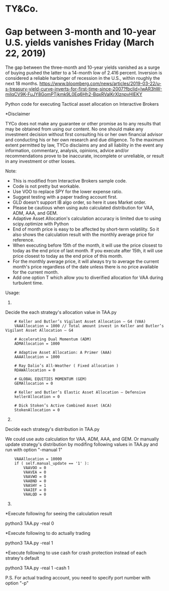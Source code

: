 # TY&Co.

# Gap between 3-month and 10-year U.S. yields vanishes Friday (March 22, 2019)
The gap between the three-month and 10-year yields vanished as a surge of buying pushed the latter to a 14-month low of 2.416 percent. Inversion is considered a reliable harbinger of recession in the U.S., within roughly the next 18 months.
https://www.bloomberg.com/news/articles/2019-03-22/u-s-treasury-yield-curve-inverts-for-first-time-since-2007?fbclid=IwAR3hW-milqCV9K-FuJY8GomPTjkmk9L0Eq6Hh2-BqxRValKrXlznpvHlEKY

Python code for executing Tactical asset allocation on Interactive Brokers

*Disclaimer

TYCo does not make any guarantee or other promise as to any results that may be obtained from using our content. No one should make any investment decision without first consulting his or her own financial advisor and conducting his or her own research and due diligence. To the maximum extent permitted by law, TYCo disclaims any and all liability in the event any information, commentary, analysis, opinions, advice and/or recommendations prove to be inaccurate, incomplete or unreliable, or result in any investment or other losses.


Note:

* This is modified from Interactive Brokers sample code.
* Code is not pretty but workable.
* Use VOO to replace SPY for the lower expense ratio.
* Suggest testing with a paper trading account first.
* GLD doesn't support IB algo order, so here it uses Market order.
* Please be cautious when using auto calculated distribution for VAA, ADM, AAA, and GEM.
* Adaptive Asset Allocation's calculation accuracy is limited due to using scipy.optimize with Python 
* End of month price is easy to be affected by short-term volatility. So it also shows the calculation result with the monthly average price for reference.
* When executing before 15th of the month, it will use the price closest to today as the end price of last month. 
  If you execute after 15th, it will use price closest to today as the end price of this month. 
* For the monthly average price, it will always try to average the current month's price regardless of the date unless there is no price available for the current month.  
* Add one option T which allow you to diverified allocation for VAA during turbulent time. 

Usage:

1.
Decide the each strategy's allocation value in TAA.py 

        # Keller and Butler’s Vigilant Asset Allocation – G4 (VAA)
        VAAAllocation = 1000 // Total amount invest in Keller and Butler’s Vigilant Asset Allocation – G4
        
        # Accelerating Dual Momentum (ADM)
        ADMAllocation = 1000

        # Adaptive Asset Allocation: A Primer (AAA)
        AAAAllocation = 1000

        # Ray Dalio’s All-Weather ( Fixed allocation )
        RDAWAllocation = 0

        # GLOBAL EQUITIES MOMENTUM (GEM)
        GEMAllocation = 0
        
        # Keller and Butler’s Elastic Asset Allocation – Defensive
        kellerAllocation = 0   

        # Dick Stoken’s Active Combined Asset (ACA)
        StokenAllocation = 0


2.
Decide each strategy's distribution in TAA.py 

We could use auto calculation for VAA, ADM, AAA, and GEM.
Or manually update strategy's distribution by modifing following values in TAA.py and run with option "-manual 1"


        VAAAllocation = 10000
        if ( self.manual_update == '1' ):
            VAAVOO = 0
            VAAVEA = 0
            VAAVWO = 0
            VAABND = 0
            VAASHY = 1
            VAAIEF = 0
            VAALQD = 0




3. 
*Execute following for seeing the calculation result

python3 TAA.py -real 0

*Execute following to do actually trading

python3 TAA.py -real 1

*Execute following to use cash for crash protection instead of each stratey's default

python3 TAA.py -real 1 -cash 1 


P.S.
For actual trading account, you need to specify port number with option "-p"


